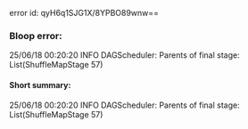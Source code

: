 error id: qyH6q1SJG1X/8YPBO89wnw==
### Bloop error:

25/06/18 00:20:20 INFO DAGScheduler: Parents of final stage: List(ShuffleMapStage 57)
#### Short summary: 

25/06/18 00:20:20 INFO DAGScheduler: Parents of final stage: List(ShuffleMapStage 57)
